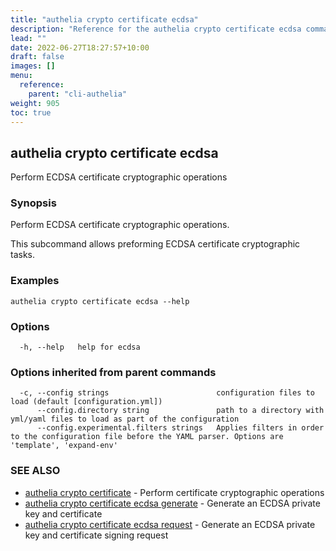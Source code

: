 ```yaml
---
title: "authelia crypto certificate ecdsa"
description: "Reference for the authelia crypto certificate ecdsa command."
lead: ""
date: 2022-06-27T18:27:57+10:00
draft: false
images: []
menu:
  reference:
    parent: "cli-authelia"
weight: 905
toc: true
---
```


## authelia crypto certificate ecdsa

Perform ECDSA certificate cryptographic operations

### Synopsis

Perform ECDSA certificate cryptographic operations.

This subcommand allows preforming ECDSA certificate cryptographic tasks.

### Examples

```
authelia crypto certificate ecdsa --help
```

### Options

```
  -h, --help   help for ecdsa
```

### Options inherited from parent commands

```
  -c, --config strings                        configuration files to load (default [configuration.yml])
      --config.directory string               path to a directory with yml/yaml files to load as part of the configuration
      --config.experimental.filters strings   Applies filters in order to the configuration file before the YAML parser. Options are 'template', 'expand-env'
```

### SEE ALSO

* [authelia crypto certificate](authelia_crypto_certificate.md)	 - Perform certificate cryptographic operations
* [authelia crypto certificate ecdsa generate](authelia_crypto_certificate_ecdsa_generate.md)	 - Generate an ECDSA private key and certificate
* [authelia crypto certificate ecdsa request](authelia_crypto_certificate_ecdsa_request.md)	 - Generate an ECDSA private key and certificate signing request


